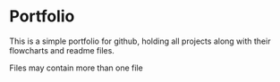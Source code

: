 # Portfolio

This is a simple portfolio for github, holding all projects along with their flowcharts and readme files.

Files may contain more than one file
